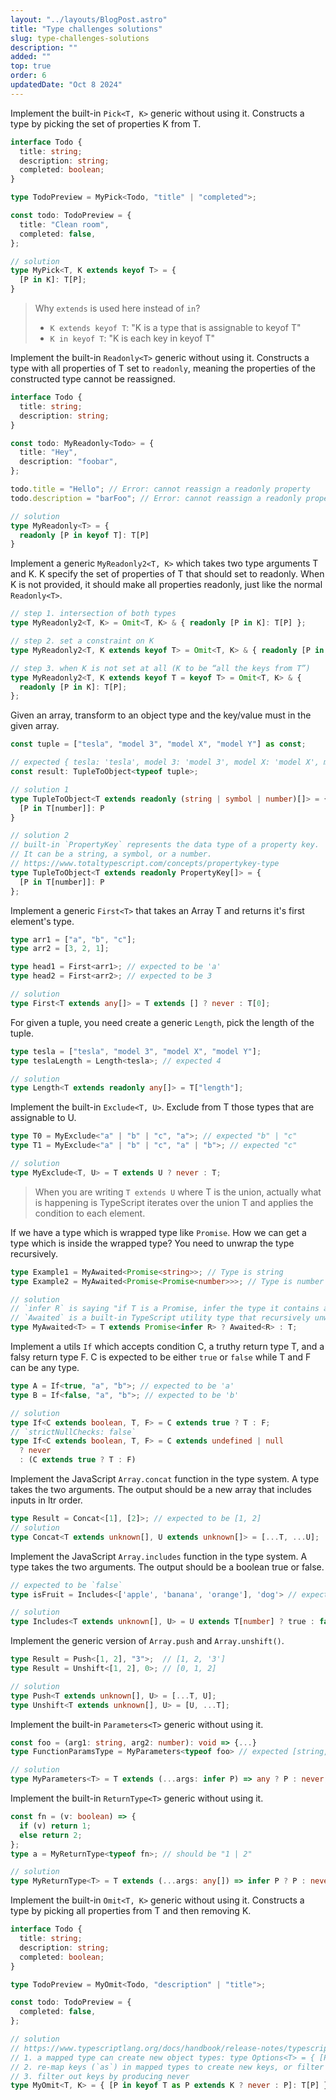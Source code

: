 ```yaml
---
layout: "../layouts/BlogPost.astro"
title: "Type challenges solutions"
slug: type-challenges-solutions
description: ""
added: ""
top: true
order: 6
updatedDate: "Oct 8 2024"
---
```


Implement the built-in `Pick<T, K>` generic without using it. Constructs a type by picking the set of properties K from T.

```ts
interface Todo {
  title: string;
  description: string;
  completed: boolean;
}

type TodoPreview = MyPick<Todo, "title" | "completed">;

const todo: TodoPreview = {
  title: "Clean room",
  completed: false,
};

// solution
type MyPick<T, K extends keyof T> = {
  [P in K]: T[P];
}
```

> Why `extends` is used here instead of `in`?
> - `K extends keyof T`: "K is a type that is assignable to keyof T"
> - `K in keyof T`: "K is each key in keyof T"

Implement the built-in `Readonly<T>` generic without using it. Constructs a type with all properties of T set to `readonly`, meaning the properties of the constructed type cannot be reassigned.

```ts
interface Todo {
  title: string;
  description: string;
}

const todo: MyReadonly<Todo> = {
  title: "Hey",
  description: "foobar",
};

todo.title = "Hello"; // Error: cannot reassign a readonly property
todo.description = "barFoo"; // Error: cannot reassign a readonly property

// solution
type MyReadonly<T> = {
  readonly [P in keyof T]: T[P]
}
```

Implement a generic `MyReadonly2<T, K>` which takes two type arguments T and K. K specify the set of properties of T that should set to readonly. When K is not provided, it should make all properties readonly, just like the normal `Readonly<T>`.

```ts
// step 1. intersection of both types
type MyReadonly2<T, K> = Omit<T, K> & { readonly [P in K]: T[P] };

// step 2. set a constraint on K
type MyReadonly2<T, K extends keyof T> = Omit<T, K> & { readonly [P in K]: T[P] };

// step 3. when K is not set at all (K to be “all the keys from T”)
type MyReadonly2<T, K extends keyof T = keyof T> = Omit<T, K> & {
  readonly [P in K]: T[P];
};
```

Given an array, transform to an object type and the key/value must in the given array.

```ts
const tuple = ["tesla", "model 3", "model X", "model Y"] as const;

// expected { tesla: 'tesla', model 3: 'model 3', model X: 'model X', model Y: 'model Y'}
const result: TupleToObject<typeof tuple>;

// solution 1
type TupleToObject<T extends readonly (string | symbol | number)[]> = {
  [P in T[number]]: P
}

// solution 2
// built-in `PropertyKey` represents the data type of a property key.
// It can be a string, a symbol, or a number.
// https://www.totaltypescript.com/concepts/propertykey-type
type TupleToObject<T extends readonly PropertyKey[]> = {
  [P in T[number]]: P
};
```

Implement a generic `First<T>` that takes an Array T and returns it's first element's type.

```ts
type arr1 = ["a", "b", "c"];
type arr2 = [3, 2, 1];

type head1 = First<arr1>; // expected to be 'a'
type head2 = First<arr2>; // expected to be 3

// solution
type First<T extends any[]> = T extends [] ? never : T[0];
```

For given a tuple, you need create a generic `Length`, pick the length of the tuple.

```ts
type tesla = ["tesla", "model 3", "model X", "model Y"];
type teslaLength = Length<tesla>; // expected 4

// solution
type Length<T extends readonly any[]> = T["length"];
```

Implement the built-in `Exclude<T, U>`. Exclude from T those types that are assignable to U.

```ts
type T0 = MyExclude<"a" | "b" | "c", "a">; // expected "b" | "c"
type T1 = MyExclude<"a" | "b" | "c", "a" | "b">; // expected "c"

// solution
type MyExclude<T, U> = T extends U ? never : T;
```

> When you are writing `T extends U` where T is the union, actually what is happening is TypeScript iterates over the union T and applies the condition to each element.

If we have a type which is wrapped type like `Promise`. How we can get a type which is inside the wrapped type? You need to unwrap the type recursively.

```ts
type Example1 = MyAwaited<Promise<string>>; // Type is string
type Example2 = MyAwaited<Promise<Promise<number>>>; // Type is number

// solution
// `infer R` is saying "if T is a Promise, infer the type it contains and call it R".
// `Awaited` is a built-in TypeScript utility type that recursively unwraps Promise types.
type MyAwaited<T> = T extends Promise<infer R> ? Awaited<R> : T;
```

Implement a utils `If` which accepts condition C, a truthy return type T, and a falsy return type F. C is expected to be either `true` or `false` while T and F can be any type.

```ts
type A = If<true, "a", "b">; // expected to be 'a'
type B = If<false, "a", "b">; // expected to be 'b'

// solution
type If<C extends boolean, T, F> = C extends true ? T : F;
// `strictNullChecks: false`
type If<C extends boolean, T, F> = C extends undefined | null 
  ? never
  : (C extends true ? T : F)
```

Implement the JavaScript `Array.concat` function in the type system. A type takes the two arguments. The output should be a new array that includes inputs in ltr order.

```ts
type Result = Concat<[1], [2]>; // expected to be [1, 2]
// solution
type Concat<T extends unknown[], U extends unknown[]> = [...T, ...U];
```

Implement the JavaScript `Array.includes` function in the type system. A type takes the two arguments. The output should be a boolean true or false.

```ts
// expected to be `false`
type isFruit = Includes<['apple', 'banana', 'orange'], 'dog'> // expected to be `false`

// solution
type Includes<T extends unknown[], U> = U extends T[number] ? true : false;
```

Implement the generic version of `Array.push` and `Array.unshift()`.

```ts
type Result = Push<[1, 2], "3">;  // [1, 2, '3']
type Result = Unshift<[1, 2], 0>; // [0, 1, 2]

// solution
type Push<T extends unknown[], U> = [...T, U];
type Unshift<T extends unknown[], U> = [U, ...T];
```

Implement the built-in `Parameters<T>` generic without using it.

```ts
const foo = (arg1: string, arg2: number): void => {...}
type FunctionParamsType = MyParameters<typeof foo> // expected [string, number]

// solution
type MyParameters<T> = T extends (...args: infer P) => any ? P : never;
```

Implement the built-in `ReturnType<T>` generic without using it.

```ts
const fn = (v: boolean) => {
  if (v) return 1;
  else return 2;
};
type a = MyReturnType<typeof fn>; // should be "1 | 2"

// solution
type MyReturnType<T> = T extends (...args: any[]) => infer P ? P : never
```

Implement the built-in `Omit<T, K>` generic without using it. Constructs a type by picking all properties from T and then removing K.

```ts
interface Todo {
  title: string;
  description: string;
  completed: boolean;
}

type TodoPreview = MyOmit<Todo, "description" | "title">;

const todo: TodoPreview = {
  completed: false,
};

// solution
// https://www.typescriptlang.org/docs/handbook/release-notes/typescript-4-1.html#key-remapping-in-mapped-types
// 1. a mapped type can create new object types: type Options<T> = { [P in keyof T]: T[P] };
// 2. re-map keys (`as`) in mapped types to create new keys, or filter out keys
// 3. filter out keys by producing never
type MyOmit<T, K> = { [P in keyof T as P extends K ? never : P]: T[P] };
```
